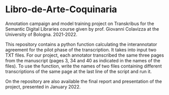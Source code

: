 # Libro-de-Arte-Coquinaria

Annotation campaign and model training project on Transkribus for the Semantic Digital Libraries course given by prof. Giovanni Colavizza at the University of Bologna. 2021-2022.

This repository contains a python function calculating the interannotator agreement for the pilot phase of the transcription. 
It takes into input two TXT files. For our project, each annotator transcribed the same three pages from the manuscript (pages 3, 34 and 40 as indicated in the names of the files). To use the function, write the names of two files containing different transcriptions of the same page at the last line of the script and run it.

On the repository are also available the final report and presentation of the project, presented in January 2022.
